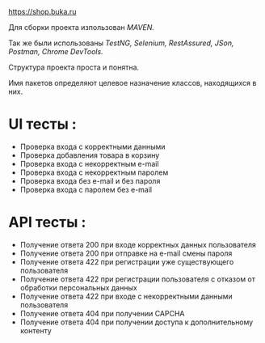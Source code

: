 https://shop.buka.ru

Для сборки проекта изпользован _MAVEN._

Так же были использованы _TestNG, Selenium, RestAssured, JSon, Postman, Chrome DevTools._

Структура проекта проста и понятна. 

Имя пакетов определяют целевое назначение классов, находящихся в них.

# UI тесты :
* Проверка входа с корректными данными
* Проверка добавления товара в корзину
* Проверка входа с некорректным e-mail
* Проверка входа с некорректным паролем
* Проверка входа без e-mail и без пароля
* Проверка входа с паролем без e-mail

# API тесты :
* Получение ответа 200 при входе корректных данных пользователя
* Получение ответа 200 при отправке на e-mail смены пароля
* Получение ответа 422 при регистрации уже существующего пользователя
* Получение ответа 422 при регистрации пользователя с отказом от обработки персональных данных
* Получение ответа 422 при входе с некорректными данными пользователя
* Получение ответа 404 при получении CAPCHA
* Получение ответа 404 при получении доступа к дополнительному контенту
